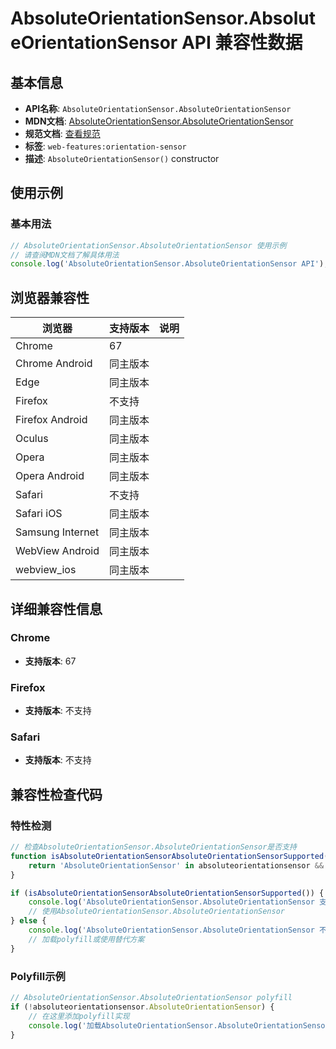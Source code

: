 # AbsoluteOrientationSensor.AbsoluteOrientationSensor API 兼容性数据

## 基本信息

- **API名称**: `AbsoluteOrientationSensor.AbsoluteOrientationSensor`
- **MDN文档**: [AbsoluteOrientationSensor.AbsoluteOrientationSensor](https://developer.mozilla.org/docs/Web/API/AbsoluteOrientationSensor/AbsoluteOrientationSensor)
- **规范文档**: [查看规范](https://w3c.github.io/orientation-sensor/#dom-absoluteorientationsensor-absoluteorientationsensor)
- **标签**: `web-features:orientation-sensor`
- **描述**: `AbsoluteOrientationSensor()` constructor

## 使用示例

### 基本用法

```javascript
// AbsoluteOrientationSensor.AbsoluteOrientationSensor 使用示例
// 请查阅MDN文档了解具体用法
console.log('AbsoluteOrientationSensor.AbsoluteOrientationSensor API');
```

## 浏览器兼容性

| 浏览器 | 支持版本 | 说明 |
|--------|----------|------|
| Chrome | 67 |  |
| Chrome Android | 同主版本 |  |
| Edge | 同主版本 |  |
| Firefox | 不支持 |  |
| Firefox Android | 同主版本 |  |
| Oculus | 同主版本 |  |
| Opera | 同主版本 |  |
| Opera Android | 同主版本 |  |
| Safari | 不支持 |  |
| Safari iOS | 同主版本 |  |
| Samsung Internet | 同主版本 |  |
| WebView Android | 同主版本 |  |
| webview_ios | 同主版本 |  |

## 详细兼容性信息

### Chrome

- **支持版本**: 67

### Firefox

- **支持版本**: 不支持

### Safari

- **支持版本**: 不支持

## 兼容性检查代码

### 特性检测

```javascript
// 检查AbsoluteOrientationSensor.AbsoluteOrientationSensor是否支持
function isAbsoluteOrientationSensorAbsoluteOrientationSensorSupported() {
    return 'AbsoluteOrientationSensor' in absoluteorientationsensor && typeof absoluteorientationsensor.AbsoluteOrientationSensor === 'function';
}

if (isAbsoluteOrientationSensorAbsoluteOrientationSensorSupported()) {
    console.log('AbsoluteOrientationSensor.AbsoluteOrientationSensor 支持');
    // 使用AbsoluteOrientationSensor.AbsoluteOrientationSensor
} else {
    console.log('AbsoluteOrientationSensor.AbsoluteOrientationSensor 不支持，需要polyfill');
    // 加载polyfill或使用替代方案
}
```

### Polyfill示例

```javascript
// AbsoluteOrientationSensor.AbsoluteOrientationSensor polyfill
if (!absoluteorientationsensor.AbsoluteOrientationSensor) {
    // 在这里添加polyfill实现
    console.log('加载AbsoluteOrientationSensor.AbsoluteOrientationSensor polyfill');
}
```

